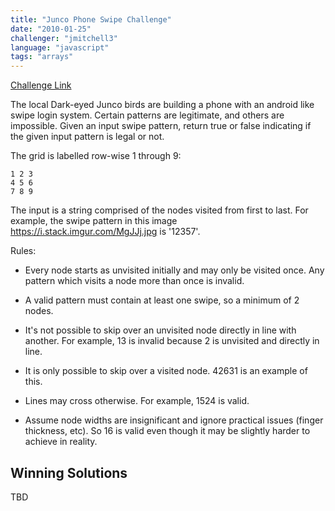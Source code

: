 ```yaml
---
title: "Junco Phone Swipe Challenge"
date: "2010-01-25"
challenger: "jmitchell3"
language: "javascript"
tags: "arrays"
---
```


<p>
	<a href="https://codepen.io/danieluhl/pen/JxGWEy" target="_blank">
  		Challenge Link
	</a>
</p>

The local Dark-eyed Junco birds are building a phone with an android like swipe login system. Certain patterns are legitimate, and others are impossible. Given an input swipe pattern, return true or false indicating if the given input pattern is legal or not.

The grid is labelled row-wise 1 through 9:

```
1 2 3
4 5 6
7 8 9
```

The input is a string comprised of the nodes visited from first to last. For example, the swipe pattern in this image <a href="https://i.stack.imgur.com/MgJJj.jpg" target="_blank">https://i.stack.imgur.com/MgJJj.jpg</a> is '12357'.

Rules:
- Every node starts as unvisited initially and may only be visited once. Any pattern which visits a node more than once is invalid.

- A valid pattern must contain at least one swipe, so a minimum of 2 nodes.

- It's not possible to skip over an unvisited node directly in line with another. For example, 13 is invalid because 2 is unvisited and directly in line.

- It is only possible to skip over a visited node. 42631 is an example of this.

- Lines may cross otherwise. For example, 1524 is valid.

- Assume node widths are insignificant and ignore practical issues (finger thickness, etc). So 16 is valid even though it may be slightly harder to achieve in reality.

## Winning Solutions

TBD

